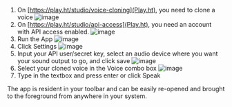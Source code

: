 1) On [https://play.ht/studio/voice-cloning](Play.ht), you need to clone a voice
![image](https://github.com/Digital-Defiance/Play.HT-Speech/assets/3766240/0c55fc0b-0f7f-45ef-aef1-cdd4f1f1c5ee)
2) On [https://play.ht/studio/api-access](Play.ht), you need an account with API access enabled.
![image](https://github.com/Digital-Defiance/Play.HT-Speech/assets/3766240/7dd146b0-765f-497b-831f-c64a1b14077d)
3) Run the App
![image](https://github.com/Digital-Defiance/Play.HT-Speech/assets/3766240/ef1eda0b-047f-44d6-817f-ebed3f24c924)
4) Click Settings
![image](https://github.com/Digital-Defiance/Play.HT-Speech/assets/3766240/1602aa6c-a659-46a8-9083-15d7f1802f35)
5) Input your API user/secret key, select an audio device where you want your sound output to go, and click save
![image](https://github.com/Digital-Defiance/Play.HT-Speech/assets/3766240/abddcfec-8d37-4f6b-a257-963d38cedb21)
6) Select your cloned voice in the Voice combo box
![image](https://github.com/Digital-Defiance/Play.HT-Speech/assets/3766240/329ae9b3-b6a8-48de-bfe8-4047c0adec16)
7) Type in the textbox and press enter or click Speak

The app is resident in your toolbar and can be easily re-opened and brought to the foreground from anywhere in your system.
